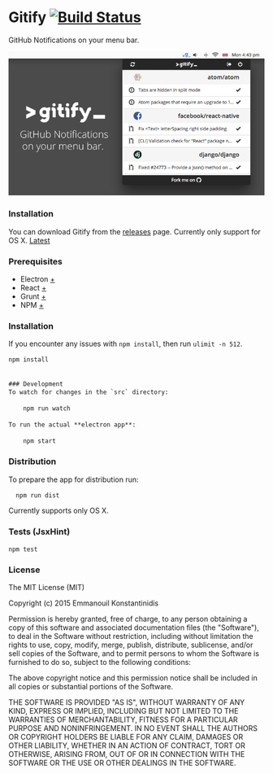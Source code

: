 Gitify [![Build Status](https://travis-ci.org/ekonstantinidis/gitify.svg?branch=master)](https://travis-ci.org/ekonstantinidis/gitify)
==========
GitHub Notifications on your menu bar.

![Gitify](images/press.png)

### Installation
You can download Gitify from the [releases](https://github.com/ekonstantinidis/gitify/releases) page. Currently only support for OS X. [Latest](https://github.com/ekonstantinidis/gitify/releases/download/0.0.10/gitify-osx.zip)

### Prerequisites

 - Electron [+](http://electron.atom.io/)
 - React [+](https://facebook.github.io/react/)
 - Grunt [+](http://gruntjs.com/)
 - NPM [+](https://www.npmjs.com/)


### Installation
If you encounter any issues with `npm install`, then run `ulimit -n 512`.

    npm install


    ### Development
    To watch for changes in the `src` directory:

        npm run watch

    To run the actual **electron app**:

        npm start


### Distribution
To prepare the app for distribution run:

      npm run dist

Currently supports only OS X.


### Tests (JsxHint)

    npm test


### License

The MIT License (MIT)

Copyright (c) 2015 Emmanouil Konstantinidis

Permission is hereby granted, free of charge, to any person obtaining a copy
of this software and associated documentation files (the "Software"), to deal
in the Software without restriction, including without limitation the rights
to use, copy, modify, merge, publish, distribute, sublicense, and/or sell
copies of the Software, and to permit persons to whom the Software is
furnished to do so, subject to the following conditions:

The above copyright notice and this permission notice shall be included in all
copies or substantial portions of the Software.

THE SOFTWARE IS PROVIDED "AS IS", WITHOUT WARRANTY OF ANY KIND, EXPRESS OR
IMPLIED, INCLUDING BUT NOT LIMITED TO THE WARRANTIES OF MERCHANTABILITY,
FITNESS FOR A PARTICULAR PURPOSE AND NONINFRINGEMENT. IN NO EVENT SHALL THE
AUTHORS OR COPYRIGHT HOLDERS BE LIABLE FOR ANY CLAIM, DAMAGES OR OTHER
LIABILITY, WHETHER IN AN ACTION OF CONTRACT, TORT OR OTHERWISE, ARISING FROM,
OUT OF OR IN CONNECTION WITH THE SOFTWARE OR THE USE OR OTHER DEALINGS IN THE
SOFTWARE.
